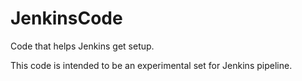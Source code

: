 # JenkinsCode
Code that helps Jenkins get setup.

This code is intended to be an experimental set for Jenkins pipeline.
